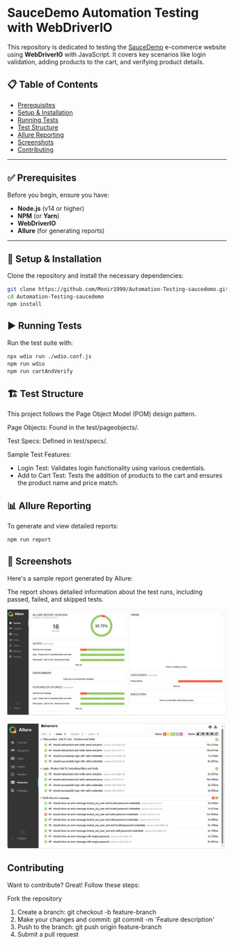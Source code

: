#  SauceDemo Automation Testing with WebDriverIO 

This repository is dedicated to testing the [SauceDemo](https://www.saucedemo.com) e-commerce website using **WebDriverIO** with JavaScript. It covers key scenarios like login validation, adding products to the cart, and verifying product details.

## 📋 Table of Contents
- [Prerequisites](#prerequisites)
- [Setup & Installation](#setup--installation)
- [Running Tests](#running-tests)
- [Test Structure](#test-structure)
- [Allure Reporting](#allure-reporting)
- [Screenshots](#screenshots)
- [Contributing](#contributing)

---

## ✅ Prerequisites

Before you begin, ensure you have:
- **Node.js** (v14 or higher)
- **NPM** (or **Yarn**)
- **WebDriverIO**
- **Allure** (for generating reports)

---

## 🚀 Setup & Installation

Clone the repository and install the necessary dependencies:

```bash
git clone https://github.com/Monir1999/Automation-Testing-saucedemo.git
cd Automation-Testing-saucedemo
npm install
```

## ▶️ Running Tests

Run the test suite with:

```bash
npx wdio run ./wdio.conf.js
npm run wdio
npm run cartAndVerify
```

## 🏗️ Test Structure

This project follows the Page Object Model (POM) design pattern.

Page Objects: Found in the test/pageobjects/.

Test Specs: Defined in test/specs/.

Sample Test Features:
 -  Login Test: Validates login functionality using various credentials.
 -  Add to Cart Test: Tests the addition of products to the cart and ensures the product name and price match.


## 📊 Allure Reporting

To generate and view detailed reports:

```bash
npm run report
```

## 📸 Screenshots

Here's a sample report generated by Allure:


The report shows detailed information about the test runs, including passed, failed, and skipped tests.

![Allure Report](./Report.jpg)

![Allure Report Details](./Report_Details.jpg)

##  Contributing

Want to contribute? Great! Follow these steps:

Fork the repository
 1. Create a branch: git checkout -b feature-branch
 2. Make your changes and commit: git commit -m 'Feature description'
 3. Push to the branch: git push origin feature-branch
 4. Submit a pull request



